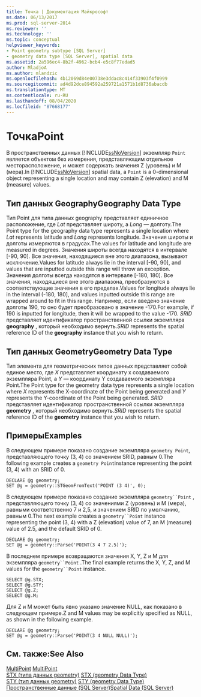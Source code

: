 ```yaml
---
title: Точка | Документация Майкрософт
ms.date: 06/13/2017
ms.prod: sql-server-2014
ms.reviewer: ''
ms.technology: ''
ms.topic: conceptual
helpviewer_keywords:
- Point geometry subtype [SQL Server]
- geometry data type [SQL Server], spatial data
ms.assetid: 2a596ec4-8b2f-4962-bcb4-e5c8f77edad5
author: MladjoA
ms.author: mlandzic
ms.openlocfilehash: 4b12069d84e00738e3ddac8c414f33903f4f0999
ms.sourcegitcommit: ad4d92dce894592a259721a1571b1d8736abacdb
ms.translationtype: MT
ms.contentlocale: ru-RU
ms.lasthandoff: 08/04/2020
ms.locfileid: "87668177"
---
```

# <a name="point"></a><span data-ttu-id="a2f0e-102">Точка</span><span class="sxs-lookup"><span data-stu-id="a2f0e-102">Point</span></span>
  <span data-ttu-id="a2f0e-103">В пространственных данных [!INCLUDE[ssNoVersion](../../includes/ssnoversion-md.md)] экземпляр `Point` является объектом без измерения, представляющим отдельное месторасположение, и может содержать значения Z (уровень) и M (мера).</span><span class="sxs-lookup"><span data-stu-id="a2f0e-103">In [!INCLUDE[ssNoVersion](../../includes/ssnoversion-md.md)] spatial data, a `Point` is a 0-dimensional object representing a single location and may contain Z (elevation) and M (measure) values.</span></span>  
  
## <a name="geography-data-type"></a><span data-ttu-id="a2f0e-104">Тип данных Geography</span><span class="sxs-lookup"><span data-stu-id="a2f0e-104">Geography Data Type</span></span>  
 <span data-ttu-id="a2f0e-105">Тип Point для типа данных geography представляет единичное расположение, где *Lat* представляет широту, а *Long* — долготу.</span><span class="sxs-lookup"><span data-stu-id="a2f0e-105">The Point type for the geography data type represents a single location where *Lat* represents latitude and *Long* represents longitude.</span></span> <span data-ttu-id="a2f0e-106">Значения широты и долготы измеряются в градусах.</span><span class="sxs-lookup"><span data-stu-id="a2f0e-106">The values for latitude and longitude are measured in degrees.</span></span> <span data-ttu-id="a2f0e-107">Значения широты всегда находятся в интервале [-90, 90]. Все значения, находящиеся вне этого диапазона, вызывают исключение.</span><span class="sxs-lookup"><span data-stu-id="a2f0e-107">Values for latitude always lie in the interval [-90, 90], and values that are inputted outside this range will throw an exception.</span></span> <span data-ttu-id="a2f0e-108">Значения долготы всегда находятся в интервале [-180, 180]. Все значения, находящиеся вне этого диапазона, преобразуются в соответствующие значения в его пределах.</span><span class="sxs-lookup"><span data-stu-id="a2f0e-108">Values for longitude always lie in the interval (-180, 180], and values inputted outside this range are wrapped around to fit in this range.</span></span> <span data-ttu-id="a2f0e-109">Например, если введено значение долготы 190, то оно будет преобразовано в значение -170.</span><span class="sxs-lookup"><span data-stu-id="a2f0e-109">For example, if 190 is inputted for longitude, then it will be wrapped to the value -170.</span></span> <span data-ttu-id="a2f0e-110">*SRID* представляет идентификатор пространственной ссылки экземпляра **geography** , который необходимо вернуть.</span><span class="sxs-lookup"><span data-stu-id="a2f0e-110">*SRID* represents the spatial reference ID of the **geography** instance that you wish to return.</span></span>  
  
## <a name="geometry-data-type"></a><span data-ttu-id="a2f0e-111">Тип данных Geometry</span><span class="sxs-lookup"><span data-stu-id="a2f0e-111">Geometry Data Type</span></span>  
 <span data-ttu-id="a2f0e-112">Тип элемента для геометрических типов данных представляет собой единое место, где *X* представляет координату x создаваемого экземпляра Point, а *Y* — координату Y создаваемого экземпляра Point.</span><span class="sxs-lookup"><span data-stu-id="a2f0e-112">The Point type for the geometry data type represents a single location where *X* represents the X-coordinate of the Point being generated and *Y* represents the Y-coordinate of the Point being generated.</span></span> <span data-ttu-id="a2f0e-113">*SRID* представляет идентификатор пространственной ссылки экземпляра **geometry** , который необходимо вернуть.</span><span class="sxs-lookup"><span data-stu-id="a2f0e-113">*SRID* represents the spatial reference ID of the **geometry** instance that you wish to return.</span></span>  
  
## <a name="examples"></a><span data-ttu-id="a2f0e-114">Примеры</span><span class="sxs-lookup"><span data-stu-id="a2f0e-114">Examples</span></span>  
 <span data-ttu-id="a2f0e-115">В следующем примере показано создание экземпляра `geometry Point`, представляющего точку (3, 4) со значением SRID, равным 0.</span><span class="sxs-lookup"><span data-stu-id="a2f0e-115">The following example creates a `geometry Point`instance representing the point (3, 4) with an SRID of 0.</span></span>  
  
```  
DECLARE @g geometry;  
SET @g = geometry::STGeomFromText('POINT (3 4)', 0);  
```  
  
 <span data-ttu-id="a2f0e-116">В следующем примере показано создание экземпляра `geometry``Point` , представляющего точку (3, 4) со значениями Z (уровень) и M (мера), равными соответственно 7 и 2,5, и значением SRID по умолчанию, равным 0.</span><span class="sxs-lookup"><span data-stu-id="a2f0e-116">The next example creates a `geometry``Point` instance representing the point (3, 4) with a Z (elevation) value of 7, an M (measure) value of 2.5, and the default SRID of 0.</span></span>  
  
```  
DECLARE @g geometry;  
SET @g = geometry::Parse('POINT(3 4 7 2.5)');  
```  
  
 <span data-ttu-id="a2f0e-117">В последнем примере возвращаются значения X, Y, Z и M для экземпляра `geometry``Point` .</span><span class="sxs-lookup"><span data-stu-id="a2f0e-117">The final example returns the X, Y, Z, and M values for the `geometry``Point` instance.</span></span>  
  
```  
SELECT @g.STX;  
SELECT @g.STY;  
SELECT @g.Z;  
SELECT @g.M;  
```  
  
 <span data-ttu-id="a2f0e-118">Для Z и M может быть явно указано значение NULL, как показано в следующем примере.</span><span class="sxs-lookup"><span data-stu-id="a2f0e-118">Z and M values may be explicitly specified as NULL, as shown in the following example.</span></span>  
  
```  
DECLARE @g geometry;  
SET @g = geometry::Parse('POINT(3 4 NULL NULL)');  
```  
  
## <a name="see-also"></a><span data-ttu-id="a2f0e-119">См. также:</span><span class="sxs-lookup"><span data-stu-id="a2f0e-119">See Also</span></span>  
 <span data-ttu-id="a2f0e-120">[MultiPoint](multipoint.md) </span><span class="sxs-lookup"><span data-stu-id="a2f0e-120">[MultiPoint](multipoint.md) </span></span>  
 <span data-ttu-id="a2f0e-121">[STX &#40;типа данных geometry&#41;](/sql/t-sql/spatial-geometry/stx-geometry-data-type) </span><span class="sxs-lookup"><span data-stu-id="a2f0e-121">[STX &#40;geometry Data Type&#41;](/sql/t-sql/spatial-geometry/stx-geometry-data-type) </span></span>  
 <span data-ttu-id="a2f0e-122">[STY (тип данных geometry)](/sql/t-sql/spatial-geometry/sty-geometry-data-type) </span><span class="sxs-lookup"><span data-stu-id="a2f0e-122">[STY &#40;geometry Data Type&#41;](/sql/t-sql/spatial-geometry/sty-geometry-data-type) </span></span>  
 [<span data-ttu-id="a2f0e-123">Пространственные данные (SQL Server)</span><span class="sxs-lookup"><span data-stu-id="a2f0e-123">Spatial Data &#40;SQL Server&#41;</span></span>](spatial-data-sql-server.md)  
  
  
